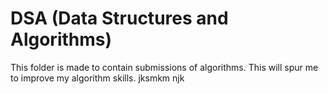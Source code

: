 # DSA (Data Structures and Algorithms)

This folder is made to contain submissions of algorithms.
This will spur me to improve my algorithm skills.
jksmkm njk
